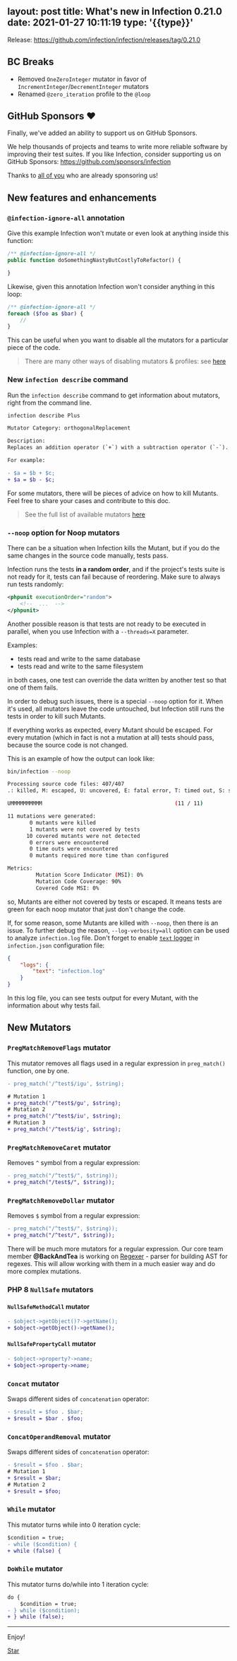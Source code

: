 layout: post
title: What's new in Infection 0.21.0
date: 2021-01-27 10:11:19
type: '{{type}}'
---

Release: https://github.com/infection/infection/releases/tag/0.21.0

## BC Breaks

* Removed `OneZeroInteger` mutator in favor of `IncrementInteger`/`DecrementInteger` mutators
* Renamed `@zero_iteration` profile to the `@loop`

## GitHub Sponsors ♥️

Finally, we've added an ability to support us on GitHub Sponsors.

We help thousands of projects and teams to write more reliable software by improving their test suites. If you like Infection, consider supporting us on GitHub Sponsors: https://github.com/sponsors/infection

Thanks to [all of you](/guide/github-sponsors.html#Our-awesome-Sponsors) who are already sponsoring us!


## New features and enhancements

### `@infection-ignore-all` annotation

Give this example Infection won't mutate or even look at anything inside this function:

```php
/** @infection-ignore-all */
public function doSomethingNastyButCostlyToRefactor() {

}
```

Likewise, given this annotation Infection won't consider anything in this loop:

```php
/** @infection-ignore-all */
foreach ($foo as $bar) {
    // 
}
```

This can be useful when you want to disable all the mutators for a particular piece of the code.

> There are many other ways of disabling mutators & profiles: see [here](/guide/how-to.html#How-to-disable-Mutators-and-profiles)

### New `infection describe` command

Run the `infection describe` command to get information about mutators, right from the command line.

```diff
infection describe Plus

Mutator Category: orthogonalReplacement

Description:
Replaces an addition operator (`+`) with a subtraction operator (`-`).

For example:

- $a = $b + $c;
+ $a = $b - $c;
```

For some mutators, there will be pieces of advice on how to kill Mutants. Feel free to share your cases and contribute to this doc.

> See the full list of available mutators [here](/guide/mutators.html)

### `--noop` option for Noop mutators

There can be a situation when Infection kills the Mutant, but if you do the same changes in the source code manually, tests pass.

Infection runs the tests **in a random order**, and if the project's tests suite is not ready for it, tests can fail because of reordering. Make sure to always run tests randomly:

```xml phpunit.xml
<phpunit executionOrder="random">
    <!--  ...  -->
</phpunit>
```

Another possible reason is that tests are not ready to be executed in parallel, when you use Infection with a `--threads=X` parameter.

Examples:

* tests read and write to the same database
* tests read and write to the same filesystem

in both cases, one test can override the data written by another test so that one of them fails.

In order to debug such issues, there is a special `--noop` option for it. When it's used, all mutators leave the code untouched, but Infection still runs the tests in order to kill such Mutants.

If everything works as expected, every Mutant should be escaped. For every mutation (which in fact is not a mutation at all) tests should pass, because the source code is not changed.

This is an example of how the output can look like:

```bash
bin/infection --noop

Processing source code files: 407/407
.: killed, M: escaped, U: uncovered, E: fatal error, T: timed out, S: skipped

UMMMMMMMMMM                                          (11 / 11)

11 mutations were generated:
       0 mutants were killed
       1 mutants were not covered by tests
      10 covered mutants were not detected
       0 errors were encountered
       0 time outs were encountered
       0 mutants required more time than configured

Metrics:
         Mutation Score Indicator (MSI): 0%
         Mutation Code Coverage: 90%
         Covered Code MSI: 0%
```

so, Mutants are either not covered by tests or escaped. It means tests are green for each noop mutator that just don't change the code.

If, for some reason, some Mutants are killed with `--noop`, then there is an issue. To further debug the reason, `--log-verbosity=all` option can be used to analyze `infection.log` file. Don't forget to enable [`text` logger](/guide/usage.html#Configuration-settings) in `infection.json` configuration file:

```json
{
    "logs": {
        "text": "infection.log"
    }
}
```

In this log file, you can see tests output for every Mutant, with the information about why tests fail.

## New Mutators

### `PregMatchRemoveFlags` mutator

This mutator removes all flags used in a regular expression in `preg_match()` function, one by one.

```diff
- preg_match('/^test$/igu', $string);

# Mutation 1
+ preg_match('/^test$/gu', $string);
# Mutation 2
+ preg_match('/^test$/iu', $string);
# Mutation 3
+ preg_match('/^test$/ig', $string);
```

### `PregMatchRemoveCaret` mutator

Removes `^` symbol from a regular expression:

```diff
- preg_match("/^test$/", $string));
+ preg_match("/test$/", $string));
```

### `PregMatchRemoveDollar` mutator

Removes `$` symbol from a regular expression:

```diff
- preg_match("/^test$/", $string));
+ preg_match("/^test/", $string));
```

There will be much more mutators for a regular expression. Our core team member **@BackAndTea** is working on [Regexer](https://github.com/BackEndTea/Regexer) - parser for building AST for regexes.
This will allow working with them in a much easier way and do more complex mutations.

### PHP 8 `NullSafe` mutators

#### `NullSafeMethodCall` mutator

```diff
- $object->getObject()?->getName();
+ $object->getObject()->getName();
```

#### `NullSafePropertyCall` mutator

```diff
- $object->property?->name;
+ $object->property->name;
```

### `Concat` mutator

Swaps different sides of `concatenation` operator:

```diff
- $result = $foo . $bar;
+ $result = $bar . $foo;
```

### `ConcatOperandRemoval` mutator

Swaps different sides of `concatenation` operator:

```diff
- $result = $foo . $bar;
# Mutation 1
+ $result = $bar;
# Mutation 2
+ $result = $foo;
```

### `While` mutator

This mutator turns while into 0 iteration cycle:

```diff
$condition = true;
- while ($condition) {
+ while (false) {
```

### `DoWhile` mutator

This mutator turns do/while into 1 iteration cycle:

```diff
do {
    $condition = true;
- } while ($condition);
+ } while (false);
```

------

Enjoy!

<a class="github-button" href="https://github.com/infection/infection" data-icon="octicon-star" data-show-count="true" aria-label="Star infection/infection on GitHub">Star</a>
<script async defer src="https://buttons.github.io/buttons.js"></script>
